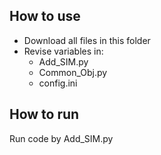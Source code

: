 ## How to use
 - Download all files in this folder
 - Revise variables in:
   -  Add_SIM.py
   -  Common_Obj.py
   -  config.ini

## How to run
Run code by Add_SIM.py
